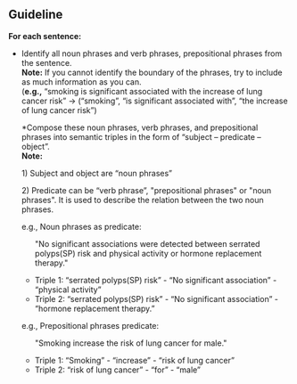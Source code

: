 ## Guideline
<b>For each sentence:</b>  
* Identify all noun phrases and verb phrases, prepositional phrases from the sentence.  
    <b>Note:</b> If you cannot identify the boundary of the phrases, try to include as much information as you can.  
    (<b>e.g.,</b> “smoking is significant associated with the increase of lung cancer risk” -> (“smoking”, “is significant associated with”, “the increase of lung cancer risk”)
    
    *Compose these noun phrases, verb phrases, and prepositional phrases into semantic triples in the form of “subject – predicate – object”.  
      <b>Note:</b> <p>1) Subject and object are “noun phrases” </p>
      <p>2) Predicate can be “verb phrase”, "prepositional phrases" or   "noun phrases".  It is used to describe the relation between the two noun phrases.</p>
    <p>e.g., Noun phrases as predicate:</p>
    <ul>
        <p> "No significant associations were detected between serrated polyps(SP) risk and physical activity or hormone replacement therapy."</p>
        <li>Triple 1: “serrated polyps(SP) risk”  -  “No significant association” - “physical activity”</li>
        <li>Triple 2: “serrated polyps(SP) risk”  -  “No significant association” - “hormone replacement therapy.”</li>
    </ul>
    <p>e.g., Prepositional phrases predicate:</p>
    <ul>
        <p> "Smoking increase the risk of lung cancer for male."</p>
        <li>Triple 1: “Smoking”  -  “increase” - “risk of lung cancer”</li>
        <li>Triple 2: “risk of lung cancer”  -  “for” - “male”</li>
    </ul>


